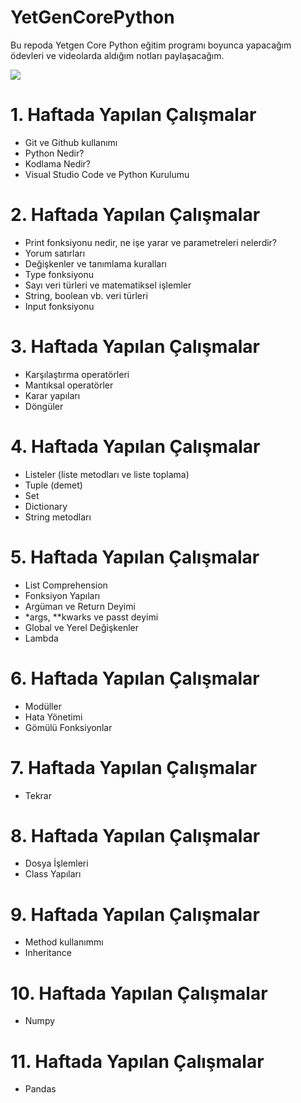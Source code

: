 # YetGenCorePython

Bu repoda Yetgen Core Python eğitim programı boyunca yapacağım ödevleri ve videolarda aldığım notları paylaşacağım.

<img src="https://yetkingencler.com/wp-content/uploads/2021/07/YetGenLogo.png">


# 1. Haftada Yapılan Çalışmalar
- Git ve Github kullanımı
- Python Nedir?
- Kodlama Nedir?
- Visual Studio Code ve Python Kurulumu

# 2. Haftada Yapılan Çalışmalar
- Print fonksiyonu nedir, ne işe yarar ve parametreleri nelerdir?
- Yorum satırları
- Değişkenler ve tanımlama kuralları
- Type fonksiyonu
- Sayı veri türleri ve matematiksel işlemler
- String, boolean vb. veri türleri
- Input fonksiyonu

# 3. Haftada Yapılan Çalışmalar
- Karşılaştırma operatörleri
- Mantıksal operatörler
- Karar yapıları
- Döngüler

# 4. Haftada Yapılan Çalışmalar
- Listeler (liste metodları ve liste toplama)
- Tuple (demet)
- Set
- Dictionary
- String metodları

# 5. Haftada Yapılan Çalışmalar
- List Comprehension
- Fonksiyon Yapıları
- Argüman ve Return Deyimi
- *args, **kwarks ve passt deyimi
- Global ve Yerel Değişkenler
- Lambda

# 6. Haftada Yapılan Çalışmalar
- Modüller
- Hata Yönetimi
- Gömülü Fonksiyonlar
# 7. Haftada Yapılan Çalışmalar
- Tekrar
# 8. Haftada Yapılan Çalışmalar
- Dosya İşlemleri
- Class Yapıları
# 9. Haftada Yapılan Çalışmalar
- Method kullanımmı
- Inheritance
# 10. Haftada Yapılan Çalışmalar
- Numpy 
# 11. Haftada Yapılan Çalışmalar
- Pandas
